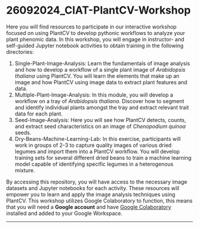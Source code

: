 # 26092024_CIAT-PlantCV-Workshop
Here you will find resources to participate in our interactive workshop focused on using PlantCV to develop pythonic workflows to analyze your plant phenomic data. In this workshop, you will engage in instructor- and self-guided Jupyter notebook activities to obtain training in the following directories:

1. Single-Plant-Image-Analysis: Learn the fundamentals of image analysis and how to develop a workflow of a single plant image of *Arabidopsis thaliana* using PlantCV. You will learn the elements that make up an image and how PlantCV using image data to extract plant features and data.
2. Multiple-Plant-Image-Analysis: In this module, you will develop a workflow on a tray of *Arabidopsis thaliana*. Discover how to segment and identify individual plants amongst the tray and extract relevant trait data for each plant.
3. Seed-Image-Analysis: Here you will see how PlantCV detects, counts, and extract seed characteristics on an image of *Chenopodium quinoa* seeds.
4. Dry-Beans-Machine-Learning-Lab: In this exercise, participants will work in groups of 2-3 to capture quality images of various dried legumes and import them into a PlantCV workflow. You will develop training sets for several different dried beans to train a machine learning model capable of identifying specific legumes in a heterogenous mixture.

By accessing this repository, you will have access to the necessary image datasets and Jupyter notebooks for each activity. These resources will empower you to learn and apply the image analysis techniques using PlantCV. This workshop utilizes Google Colaboratory to function, this means that you will need a **Google account** and have [Google Colaboratory](https://workspace.google.com/u/1/marketplace/app/colaboratory/1014160490159?pann=ogb) installed and added to your Google Workspace. 
***
